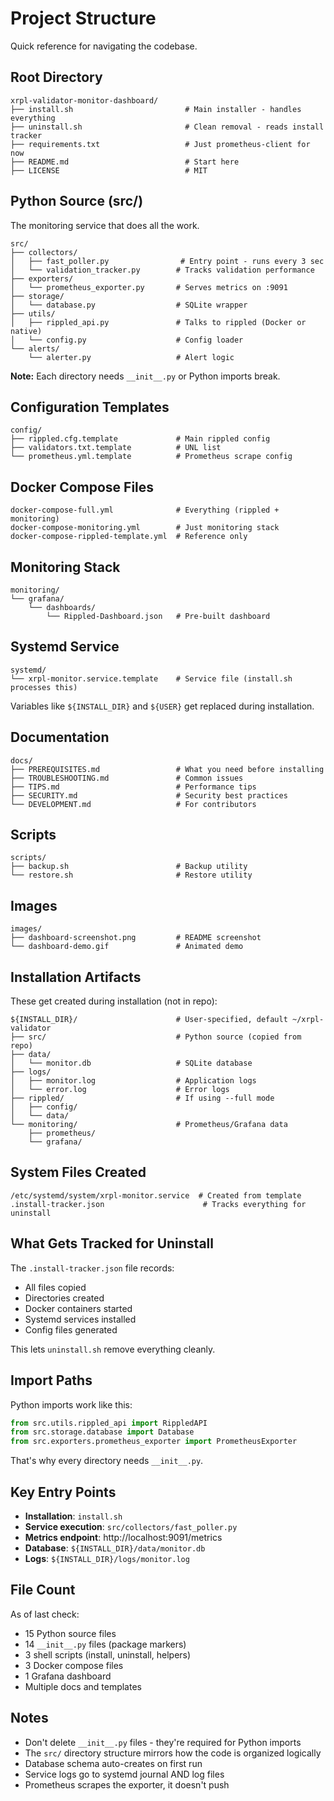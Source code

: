 # Project Structure

Quick reference for navigating the codebase.

## Root Directory

```
xrpl-validator-monitor-dashboard/
├── install.sh                         # Main installer - handles everything
├── uninstall.sh                       # Clean removal - reads install tracker
├── requirements.txt                   # Just prometheus-client for now
├── README.md                          # Start here
├── LICENSE                            # MIT
```

## Python Source (src/)

The monitoring service that does all the work.

```
src/
├── collectors/
│   ├── fast_poller.py                # Entry point - runs every 3 sec
│   └── validation_tracker.py        # Tracks validation performance
├── exporters/
│   └── prometheus_exporter.py       # Serves metrics on :9091
├── storage/
│   └── database.py                  # SQLite wrapper
├── utils/
│   ├── rippled_api.py               # Talks to rippled (Docker or native)
│   └── config.py                    # Config loader
└── alerts/
    └── alerter.py                   # Alert logic
```

**Note:** Each directory needs `__init__.py` or Python imports break.

## Configuration Templates

```
config/
├── rippled.cfg.template             # Main rippled config
├── validators.txt.template          # UNL list
└── prometheus.yml.template          # Prometheus scrape config
```

## Docker Compose Files

```
docker-compose-full.yml              # Everything (rippled + monitoring)
docker-compose-monitoring.yml        # Just monitoring stack
docker-compose-rippled-template.yml  # Reference only
```

## Monitoring Stack

```
monitoring/
└── grafana/
    └── dashboards/
        └── Rippled-Dashboard.json   # Pre-built dashboard
```

## Systemd Service

```
systemd/
└── xrpl-monitor.service.template    # Service file (install.sh processes this)
```

Variables like `${INSTALL_DIR}` and `${USER}` get replaced during installation.

## Documentation

```
docs/
├── PREREQUISITES.md                 # What you need before installing
├── TROUBLESHOOTING.md               # Common issues
├── TIPS.md                          # Performance tips
├── SECURITY.md                      # Security best practices
└── DEVELOPMENT.md                   # For contributors
```

## Scripts

```
scripts/
├── backup.sh                        # Backup utility
└── restore.sh                       # Restore utility
```

## Images

```
images/
├── dashboard-screenshot.png         # README screenshot
└── dashboard-demo.gif               # Animated demo
```

## Installation Artifacts

These get created during installation (not in repo):

```
${INSTALL_DIR}/                      # User-specified, default ~/xrpl-validator
├── src/                             # Python source (copied from repo)
├── data/
│   └── monitor.db                   # SQLite database
├── logs/
│   ├── monitor.log                  # Application logs
│   └── error.log                    # Error logs
├── rippled/                         # If using --full mode
│   ├── config/
│   └── data/
└── monitoring/                      # Prometheus/Grafana data
    ├── prometheus/
    └── grafana/
```

## System Files Created

```
/etc/systemd/system/xrpl-monitor.service  # Created from template
.install-tracker.json                      # Tracks everything for uninstall
```

## What Gets Tracked for Uninstall

The `.install-tracker.json` file records:
- All files copied
- Directories created
- Docker containers started
- Systemd services installed
- Config files generated

This lets `uninstall.sh` remove everything cleanly.

## Import Paths

Python imports work like this:

```python
from src.utils.rippled_api import RippledAPI
from src.storage.database import Database
from src.exporters.prometheus_exporter import PrometheusExporter
```

That's why every directory needs `__init__.py`.

## Key Entry Points

- **Installation**: `install.sh`
- **Service execution**: `src/collectors/fast_poller.py`
- **Metrics endpoint**: http://localhost:9091/metrics
- **Database**: `${INSTALL_DIR}/data/monitor.db`
- **Logs**: `${INSTALL_DIR}/logs/monitor.log`

## File Count

As of last check:
- 15 Python source files
- 14 `__init__.py` files (package markers)
- 3 shell scripts (install, uninstall, helpers)
- 3 Docker compose files
- 1 Grafana dashboard
- Multiple docs and templates

## Notes

- Don't delete `__init__.py` files - they're required for Python imports
- The `src/` directory structure mirrors how the code is organized logically
- Database schema auto-creates on first run
- Service logs go to systemd journal AND log files
- Prometheus scrapes the exporter, it doesn't push
